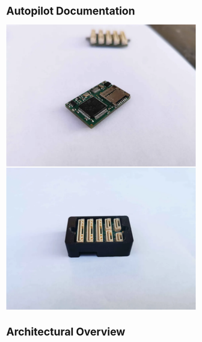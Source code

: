 # Autopilot Documentation

![Mainboard](/images/mainboard.webp)
![Enclosure](/images/enclosure.webp)

# Architectural Overview
